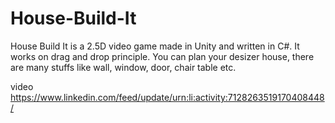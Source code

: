 # House-Build-It
House Build It is a 2.5D video game made in Unity and written in C#. It works on drag and drop principle. You can plan your desizer house, there are many stuffs like wall, window, door, chair table etc.

video https://www.linkedin.com/feed/update/urn:li:activity:7128263519170408448/
